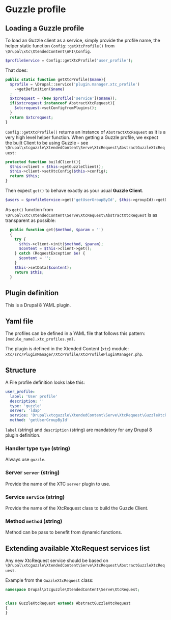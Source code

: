 # Guzzle profile

## Loading a Guzzle profile

To load an Guzzle client as a service, simply provide the profile name, the helper static function `Config::getXtcProfile()` from `\Drupal\xtc\XtendedContent\API\Config`.

```php
$profileService = Config::getXtcProfile('user_profile');
```

That does:

```php
public static function getXtcProfile($name){
  $profile = \Drupal::service('plugin.manager.xtc_profile')
    ->getDefinition($name)
  ;
  $xtcrequest = (New $profile['service']($name));
  if($xtcrequest instanceof AbstractXtcRequest){
    $xtcrequest->setConfigfromPlugins();
  }
  return $xtcrequest;
}
```

`Config::getXtcProfile()` returns an instance of `AbstractXtcRequest` as it is a very high level helper function. When getting a Guzzle profile, 
we expect the built Client to be using Guzzle - see `\Drupal\xtcguzzle\XtendedContent\Serve\XtcRequest\AbstractGuzzleXtcRequest`: 

```php
protected function buildClient(){
  $this->client = $this->getGuzzleClient();
  $this->client->setXtcConfig($this->config);
  return $this;
}
```

Then expect `get()` to behave exactly as your usual **Guzzle Client**. 

```php
$users = $profileService->get('getUserGroupById', $this->groupId)->getData('array');
```

As `get()` function from `\Drupal\xtc\XtendedContent\Serve\XtcRequest\AbstractXtcRequest` is as transparent as possible:

```php
  public function get($method, $param = '')
  {
    try {
      $this->client->init($method, $param);
      $content = $this->client->get();
    } catch (RequestException $e) {
      $content = '';
    }
    $this->setData($content);
    return $this;
  }
```

## Plugin definition

This is a Drupal 8 YAML plugin.

## Yaml file

The profiles can be defined in a YAML file that follows this pattern: 
`[module_name].xtc_profiles.yml`.

The plugin is defined in the Xtended Content (`xtc`) module: `xtc/src/PluginManager/XtcProfile/XtcProfilePluginManager.php`.

## Structure

A File profile definition looks lake this:

```yaml
user_profile:
  label: 'User profile'
  description: ''
  type: 'guzzle'
  server: 'ldap'
  service: 'Drupal\xtcguzzle\XtendedContent\Serve\XtcRequest\GuzzleXtcRequest'
  method: 'getUserGroupById'
```

`label` (string) and `description` (string) are mandatory for any Drupal 8 plugin definition.

### Handler type `type` (string)

Always use `guzzle`.

### Server `server` (string)

Provide the name of the XTC `server` plugin to use.

### Service `service` (string)

Provide the name of the XtcRequest class to build the Guzzle Client.

### Method `method` (string)

Method can be pass to benefit from dynamic functions.

## Extending available XtcRequest services list

Any new XtcRequest service should be based on `\Drupal\xtcguzzle\XtendedContent\Serve\XtcRequest\AbstractGuzzleXtcRequest`.

Example from the `GuzzleXtcRequest` class:

```php
namespace Drupal\xtcguzzle\XtendedContent\Serve\XtcRequest;


class GuzzleXtcRequest extends AbstractGuzzleXtcRequest
{
}
```
